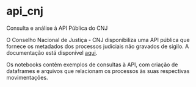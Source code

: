 # api_cnj
Consulta e análise à API Pública do CNJ

O Conselho Nacional de Justiça - CNJ disponibiliza uma API pública que fornece os metadados dos processos judiciais não gravados de sigilo. A documentação está disponível [aqui](https://datajud-wiki.cnj.jus.br/api-publica/).

Os notebooks contêm exemplos de consultas à API, com criação de dataframes e arquivos que relacionam os processos às suas respectivas movimentações.